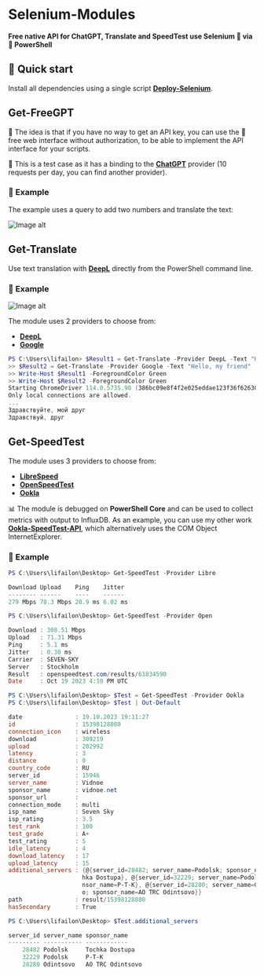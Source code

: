 # Selenium-Modules

**Free native API for ChatGPT, Translate and SpeedTest use Selenium 💚 via 💙 PowerShell**

## 🚀 Quick start

Install all dependencies using a single script **[Deploy-Selenium](https://github.com/Lifailon/Deploy-Selenium/blob/rsa/Deploy-Selenium-Drivers.ps1)**.

## Get-FreeGPT

🐥 The idea is that if you have no way to get an API key, you can use the 🙏 free web interface without authorization, to be able to implement the API interface for your scripts.

🔔 This is a test case as it has a binding to the **[ChatGPT](https://chat-gpt.org/chat)** provider (10 requests per day, you can find another provider).

### 🎉 Example

The example uses a query to add two numbers and translate the text:

![Image alt](https://github.com/Lifailon/Selenium-Modules/blob/rsa/Example/Get-FreeGPT.gif)

## Get-Translate

Use text translation with **[DeepL](https://www.deepl.com/translator)** directly from the PowerShell command line.

### 🎉 Example

![Image alt](https://github.com/Lifailon/Selenium-Modules/blob/rsa/Example/Get-Translate.gif)

The module uses 2 providers to choose from:

- **[DeepL](https://www.deepl.com/translator)**
- **[Google](https://translate.google.fi)**

```PowerShell
PS C:\Users\lifailon> $Result1 = Get-Translate -Provider DeepL -Text "Hello, my friend"
>> $Result2 = Get-Translate -Provider Google -Text "Hello, my friend"
>> Write-Host $Result1 -ForegroundColor Green
>> Write-Host $Result2 -ForegroundColor Green
Starting ChromeDriver 114.0.5735.90 (386bc09e8f4f2e025eddae123f36f6263096ae49-refs/bron keepinanch-heads/5735@{#1052}) on port 9161
Only local connections are allowed.
...
Здравствуйте, мой друг
Здравствуй, друг      
```

## Get-SpeedTest

The module uses 3 providers to choose from:

- **[LibreSpeed](https://librespeed.org)**
- **[OpenSpeedTest](https://openspeedtest.com)**
- **[Ookla](https://www.speedtest.net)**

📊 The module is debugged on **PowerShell Core** and can be used to collect metrics with output to InfluxDB. As an example, you can use my other work **[Ookla-SpeedTest-API](https://github.com/Lifailon/Ookla-SpeedTest-API)**, which alternatively uses the COM Object InternetExplorer.

### 🎉 Example

```PowerShell
PS C:\Users\lifailon\Desktop> Get-SpeedTest -Provider Libre

Download Upload    Ping    Jitter
-------- ------    ----    ------
279 Mbps 78.3 Mbps 20.9 ms 6.02 ms

PS C:\Users\lifailon\Desktop> Get-SpeedTest -Provider Open 

Download : 308.51 Mbps
Upload   : 71.31 Mbps
Ping     : 5.1 ms
Jitter   : 0.30 ms
Carrier  : SEVEN-SKY
Server   : Stockholm
Result   : openspeedtest.com/results/61834590
Date     : Oct 19 2023 4:10 PM UTC

PS C:\Users\lifailon\Desktop> $Test = Get-SpeedTest -Provider Ookla
PS C:\Users\lifailon\Desktop> $Test | Out-Default

date               : 19.10.2023 19:11:27
id                 : 15398128880
connection_icon    : wireless
download           : 309219
upload             : 202992
latency            : 3
distance           : 0
country_code       : RU
server_id          : 15946
server_name        : Vidnoe
sponsor_name       : vidnoe.net
sponsor_url        : 
connection_mode    : multi
isp_name           : Seven Sky
isp_rating         : 3.5
test_rank          : 100
test_grade         : A+
test_rating        : 5
idle_latency       : 4
download_latency   : 17
upload_latency     : 15
additional_servers : {@{server_id=28482; server_name=Podolsk; sponsor_name=Toc 
                     hka Dostupa}, @{server_id=32229; server_name=Podolsk; spo 
                     nsor_name=P-T-K}, @{server_id=28280; server_name=Odintsov 
                     o; sponsor_name=AO TRC Odintsovo}}
path               : result/15398128880
hasSecondary       : True

PS C:\Users\lifailon\Desktop> $Test.additional_servers

server_id server_name sponsor_name
--------- ----------- ------------
    28482 Podolsk     Tochka Dostupa
    32229 Podolsk     P-T-K
    28280 Odintsovo   AO TRC Odintsovo
```
